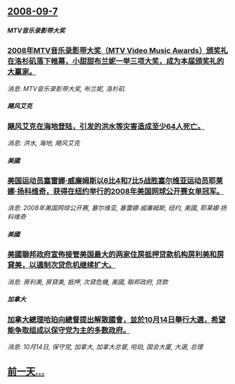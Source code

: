 ## [2008-09-7](/news/2008/09/7/index.md)

##### MTV音乐录影带大奖
### [2008年MTV音乐录影带大奖（MTV Video Music Awards）颁奖礼在洛杉矶落下帷幕，小甜甜布兰妮一举三项大奖，成为本届颁奖礼的大赢家。](/news/2008/09/7/2008年MTV音乐录影带大奖-MTV-Video-Music-Awards-颁奖礼在洛杉矶落下帷幕-小甜甜布兰妮一举三.md)
_消息: MTV音乐录影带大奖, 布兰妮, 洛杉矶_

##### 飓风艾克
### [飓风艾克在海地登陆，引发的洪水等灾害造成至少64人死亡。](/news/2008/09/7/飓风艾克在海地登陆-引发的洪水等灾害造成至少64人死亡.md)
_消息: 洪水, 海地, 飓风艾克_

##### 美國
### [美国运动员塞雷娜·威廉姆斯以6比4和7比5战胜塞尔维亚运动员耶莱娜·扬科维奇，获得在纽约举行的2008年美国网球公开赛女单冠军。](/news/2008/09/7/美国运动员塞雷娜-威廉姆斯以6比4和7比5战胜塞尔维亚运动员耶莱娜-扬科维奇-获得在纽约举行的2008年美国网球公开赛女.md)
_消息: 2008年美国网球公开赛, 塞尔维亚, 塞蕾娜·威廉姆斯, 纽约, 美國, 耶莱娜·扬科维奇_

##### 美國
### [美國聯邦政府宣佈接管美国最大的两家住房抵押贷款机构房利美和房貸美，以遏制次贷危机继续扩大。](/news/2008/09/7/美國聯邦政府宣佈接管美国最大的两家住房抵押贷款机构房利美和房貸美-以遏制次贷危机继续扩大.md)
_消息: 房利美, 房貸美, 抵押, 次貸危機, 美國, 聯邦政府, 贷款_

##### 加拿大
### [加拿大總理哈珀向總督提出解散國會，並於10月14日舉行大選，希望能争取组成以保守党为主的多数政府。](/news/2008/09/7/加拿大總理哈珀向總督提出解散國會-並於10月14日舉行大選-希望能争取组成以保守党为主的多数政府.md)
_消息: 10月14日, 保守党, 加拿大, 加拿大总督, 哈珀, 国会大厦, 大選, 总理_

## [前一天...](/news/2008/09/6/index.md)

